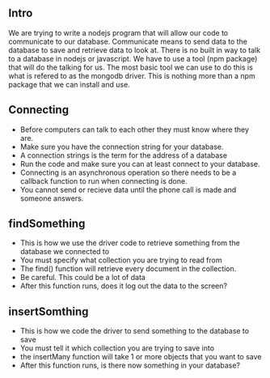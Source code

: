 ## Intro
We are trying to write a nodejs program that will allow our code to communicate to our database. Communicate means to send data to the database to save and retrieve data to look at. There is no built in way to talk to a database in nodejs or javascript. We have to use a tool (npm package) that will do the talking for us. The most basic tool we can use to do this is what is refered to as the mongodb driver. This is nothing more than a npm package that we can install and use. 

## Connecting
* Before computers can talk to each other they must know where they are.
* Make sure you have the connection string for your database. 
* A connection strings is the term for the address of a database
* Run the code and make sure you can at least connect to your database.
* Connecting is an asynchronous operation so there needs to be a callback function to run when connecting is done.
* You cannot send or recieve data until the phone call is made and someone answers.

## findSomething
* This is how we use the driver code to retrieve something from the database we connected to
* You must specify what collection you are trying to read from 
* The find() function will retrieve every document in the collection.
* Be careful. This could be a lot of data
* After this function runs, does it log out the data to the screen?

## insertSomthing
* This is how we code the driver to send something to the database to save
* You must tell it which collection you are trying to save into
* the insertMany function will take 1 or more objects that you want to save
* After this function runs, is there now something in your database?
